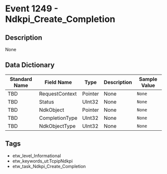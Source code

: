 # Event 1249 - Ndkpi_Create_Completion

## Description
None

## Data Dictionary
|Standard Name|Field Name|Type|Description|Sample Value|
|---|---|---|---|---|
|TBD|RequestContext|Pointer|None|`None`|
|TBD|Status|UInt32|None|`None`|
|TBD|NdkObject|Pointer|None|`None`|
|TBD|CompletionType|UInt32|None|`None`|
|TBD|NdkObjectType|UInt32|None|`None`|

## Tags
* etw_level_Informational
* etw_keywords_ut:TcpipNdkpi
* etw_task_Ndkpi_Create_Completion